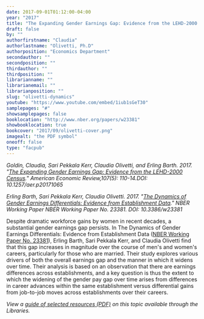 ```yaml
---
date: 2017-09-01T01:12:00-04:00
year: "2017"
title: "The Expanding Gender Earnings Gap: Evidence from the LEHD-2000 Census"
draft: false
by: ""
authorfirstname: "Claudia"
authorlastname: "Olivetti, Ph.D"
authorposition: "Economics Department"
secondauthor: ""
secondposition: ""
thirdauthor: ""
thirdposition: ""
librarianname: ""
librarianemail: ""
librarianposition: ""
slug: "olivetti-dynamics"
youtube: "https://www.youtube.com/embed/1iub1sGeT30"
samplepages: "#"
showsamplepages: false
booklocation: "http://www.nber.org/papers/w23381"
showbooklocation: true
bookcover: "2017/09/olivetti-cover.png"
imagealt: "the PDF symbol"
oneoff: false
type: "facpub"
---
```


<em>Goldin, Claudia, Sari Pekkala Kerr, Claudia Olivetti, and Erling Barth. 2017. "<a href="http://www.nber.org/papers/w23381">The Expanding Gender Earnings Gap: Evidence from the LEHD-2000 Census</a>." American Economic Review,107(5): 110-14.DOI: 10.1257/aer.p20171065

Erling Barth, Sari Pekkala Kerr, Claudia Olivetti. 2017. "<a href="https://www.aeaweb.org/articles?id=10.1257/aer.p20171065">The Dynamics of Gender Earnings Differentials: Evidence from Establishment Data</a>." NBER Working Paper NBER Working Paper No. 23381. DOI: 10.3386/w23381</em>

Despite dramatic workforce gains by women in recent decades, a substantial gender earnings gap persists. In The Dynamics of Gender Earnings Differentials: Evidence from Establishment Data (<a href="http://www.nber.org/papers/w23381">NBER Working Paper No. 23381</a>), Erling Barth, Sari Pekkala Kerr, and Claudia Olivetti find that this gap increases in magnitude over the course of men's and women's careers, particularly for those who are married. Their study explores various drivers of both the overall earnings gap and the manner in which it widens over time. Their analysis is based on an observation that there are earnings differences across establishments, and a key question is thus the extent to which the widening of the gender pay gap over time arises from differences in career advances within the same establishment versus differential gains from job-to-job moves across establishments over their careers.

<em>View a <a href="https://library.bc.edu/images/facpub/2017/09/olivetti_guide.pdf">guide of selected resources (PDF)</a> on this topic available through the Libraries. </em>
